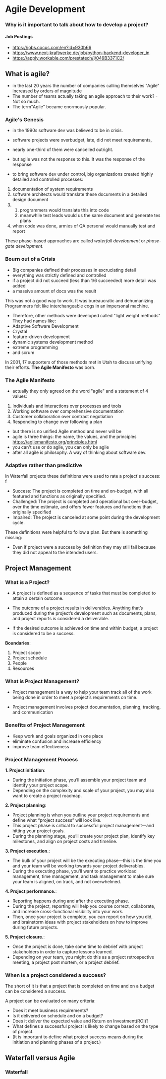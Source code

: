 # Agile Development

### Why is it important to talk about how to develop a project?

#### Job Postings

- https://jobs.cocus.com/en?id=930b66
- https://www.next-kraftwerke.de/job/python-backend-developer_in
- https://apply.workable.com/prestatech/j/049B3371C2/

## What is agile?

- in the last 20 years the number of companies calling themselves "Agile" increased by orders of magnitude
- The number of teams actually taking an agile approach
to their work? - Not so much.
- The term"Agile" became enormously popular.
 
### Agile's Genesis
- in the 1990s software dev was believed to be in crisis.
- software projects were overbudget, late, did not meet requirements,
- nearly one-third of them were cancelled outright.
- but agile was not the response to this. It was the response of the response

- to bring software dev under control, big organizations created highly detailed and controlled processes:
1. documentation of system requirements
2. software architects would translate these documents in a detailed design document
3. 1. programmers would translate this into code
    2. meanwhile test leads would us the same document and generate tes plans 
4. when code was done, armies of QA personal would manually test and report

These phase-based approaches are called *waterfall development* or *phase-gate development*.

### Bourn out of a Crisis
- Big companies defined their processes in excruciating detail
- everything was strictly defined and controlled
- if a project did not succeed (less than $1/6$ succeeded) more detail was added
- a massive amount of docs was the result

This was not a good way to work. It was bureaucratic and dehumanizing. Programmers felt like interchangeable cogs in an impersonal machine.

- Therefore, other methods were developed called "light weight methods"
They had names like:
- Adaptive Software Development
- Crystal
- feature-driven development
- dynamic systems development method
- extreme programming
- and scrum

In 2001, 17 supporters of those methods met in Utah to discuss unifying their efforts. **The Agile Manifesto** was born.

### The Agile Manifesto
- actually they only agreed on the word "agile" and a statement of 4 values:
1. Individuals and interactions over processes and tools
2. Working software over comprehensive documentation
3. Customer collaboration over contract negotiation
4. Responding to change over following a plan

- but there is no unified Agile method and never will be
- agile is three things: the name, the values, and the principles https://agilemanifesto.org/principles.html
- you can't use or do agile, you can only be agile
- after all agile is philosophy. A way of thinking about software dev.  

### Adaptive rather than predictive
In Waterfall projects these definitions were used to rate a project's success:  f
- Success:
The project is completed on time and on-budget, with all featured and functions as originally specified.
- Challenged:
The project is completed and operational but over-budget, over the time estimate, and offers fewer features and functions than originally specified
- Impaired:
The project is canceled at some point during the development cycle.

These definitions were helpful to follow a plan.
But there is something missing:
- Even if project were a success by definition they may still fail because they did not appeal to the intended users.

## Project Management

### What is a Project?

- A project is defined as a sequence of tasks that must be completed to attain a certain outcome. 

- The outcome of a project results in deliverables. Anything that’s produced during the project’s development such as documents, plans, and project reports is considered a deliverable. 

- If the desired outcome is achieved on time and within budget, a project is considered to be a success.

**Boundaries**:
1. Project scope
2. Project schedule
3. People
4. Resources

### What is Project Management?

- Project management is a way to help your team track all of the work being done in order to meet a project’s requirements on time.

- Project management involves project documentation, planning, tracking, and communication

### Benefits of Project Management

- Keep work and goals organized in one place
- eliminate confusion and increase efficiency
- improve team effectiveness

### Project Management Process

**1. Project initiation**: 
- During the initiation phase, you’ll assemble your project team and identify your project scope. 
- Depending on the complexity and scale of your project, you may also want to create a project roadmap.

**2. Project planning**:
- Project planning is when you outline your project requirements and define what “project success” will look like.
- This project phase is critical to successful project management—and hitting your project goals.
- During the planning stage, you’ll create your project plan, identify key milestones, and align on project costs and timeline.

**3. Project execution.**:
- The bulk of your project will be the executing phase—this is the time you and your team will be working towards your project deliverables. 
- During the executing phase, you’ll want to practice workload management, time management, and task management to make sure your team is aligned, on track, and not overwhelmed.

**4. Project performance.**:
- Reporting happens during and after the executing phase. 
- During the project, reporting will help you course correct, collaborate, and increase cross-functional visibility into your work.
- Then, once your project is complete, you can report on how you did, and brainstorm ideas with project stakeholders on how to improve during future projects.

**5. Project closure.**:
- Once the project is done, take some time to debrief with project stakeholders in order to capture lessons learned.
- Depending on your team, you might do this as a project retrospective meeting, a project post mortem, or a project debrief.

### When is a project considered a success?

The short of it is that a project that is completed on time and on a budget can be considered a success. 

A project can be evaluated on many criteria:
- Does it meet business requirements?
- Is it delivered on schedule and on a budget?
- Does it deliver the expected value and Return on Investment(ROI)?
- What defines a successful project is likely to change based on the type of project. 
- (It is important to define what project success means during the initiation and planning phases of a project.)

## Waterfall versus Agile

### Waterfall

